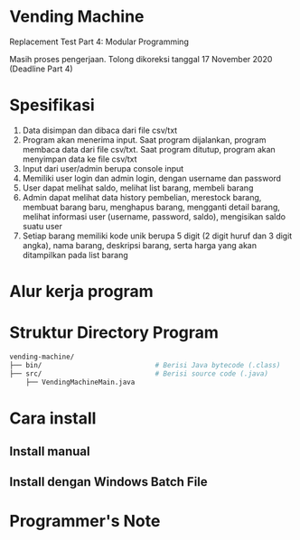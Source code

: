 # Vending Machine
Replacement Test Part 4: Modular Programming

Masih proses pengerjaan. Tolong dikoreksi tanggal 17 November 2020 (Deadline Part 4)

# Spesifikasi

1. Data disimpan dan dibaca dari file csv/txt
2. Program akan menerima input. Saat program dijalankan, program membaca data dari file csv/txt. Saat program ditutup, program akan menyimpan data ke file csv/txt
3. Input dari user/admin berupa console input
4. Memiliki user login dan admin login, dengan username dan password
5. User dapat melihat saldo, melihat list barang, membeli barang
6. Admin dapat melihat data history pembelian, merestock barang, membuat barang baru, menghapus barang, mengganti detail barang, melihat informasi user (username, password, saldo), mengisikan saldo suatu user
7. Setiap barang memiliki kode unik berupa 5 digit (2 digit huruf dan 3 digit angka), nama barang, deskripsi barang, serta harga yang akan ditampilkan pada list barang

# Alur kerja program

# Struktur Directory Program
```sh
vending-machine/
├── bin/                            # Berisi Java bytecode (.class)
├── src/                            # Berisi source code (.java)
    ├── VendingMachineMain.java
```

# Cara install

## Install manual

## Install dengan Windows Batch File

# Programmer's Note
